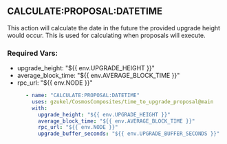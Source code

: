 ## CALCULATE:PROPOSAL:DATETIME

This action will calculate the date in the future the provided upgrade height would occur. This is used for calculating when proposals will execute.

### Required Vars:
 - upgrade_height: "${{ env.UPGRADE_HEIGHT }}"
 - average_block_time: "${{ env.AVERAGE_BLOCK_TIME }}"
 - rpc_url: "${{ env.NODE }}"

```yaml
      - name: "CALCULATE:PROPOSAL:DATETIME"
        uses: gzukel/CosmosComposites/time_to_upgrade_proposal@main
        with:
          upgrade_height: "${{ env.UPGRADE_HEIGHT }}"
          average_block_time: "${{ env.AVERAGE_BLOCK_TIME }}"
          rpc_url: "${{ env.NODE }}"
          upgrade_buffer_seconds: "${{ env.UPGRADE_BUFFER_SECONDS }}"
```
